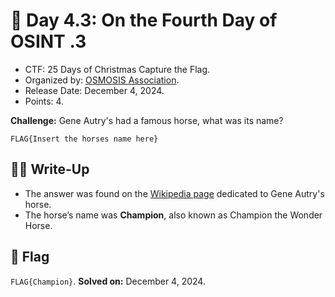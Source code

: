 # 📖 Day 4.3: On the Fourth Day of OSINT .3

- CTF: 25 Days of Christmas Capture the Flag.
- Organized by: [OSMOSIS Association](https://osmosisinstitute.org/).
- Release Date: December 4, 2024.
- Points: 4.

**Challenge:** Gene Autry's had a famous horse, what was its name?

`FLAG{Insert the horses name here}`

## ✍🏻 Write-Up

- The answer was found on the [Wikipedia page](https://en.wikipedia.org/wiki/Champion_the_Wonder_Horse) dedicated to Gene Autry's horse.
- The horse’s name was **Champion**, also known as Champion the Wonder Horse.

## 🏁 Flag

`FLAG{Champion}`. **Solved on:** December 4, 2024.